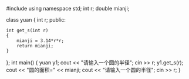 #include <iostream>
using namespace std;
int r;
double mianji;

class yuan
{
	int r;
public:

	int get_s(int r)
	{
		mianji = 3.14*r*r;
		return mianji;
	}
};
int main()
{
	yuan y1;
	cout << "请输入一个圆的半径";
	cin >> r;
	y1.get_s(r);
	cout << "圆的面积=" << mianji;
	cout << "请输入一个圆的半径";
	cin >> r;
}
